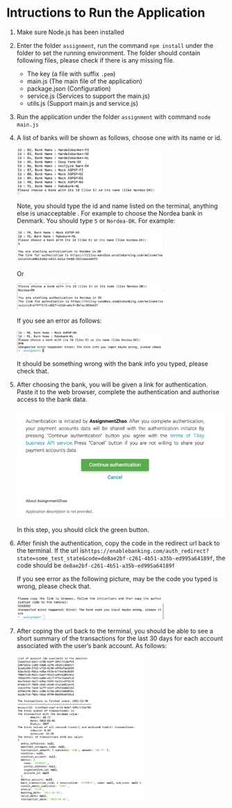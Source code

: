 # Intructions to Run the Application

1. Make sure Node.js has been installed

2. Enter the folder `assignment`, run the command `npm install` under the folder to set the running environment. The folder should contain following files, please check if there is any missing file.

   - The key (a file with suffix `.pem`)
   - main.js (The main file of the application)
   - package.json (Configuration)
   - service.js (Services to support the main.js)
   - utils.js (Support main.js and service.js)
   
3. Run the application under the folder `assignment` with command `node main.js`

3. A list of banks will be shown as follows, choose one with its name or id.

   <img src="./pictures/1.png" style="zoom: 33%;" />
   
   Note, you should type the id and name listed on the terminal, anything else is unacceptable . For example to choose the Nordea bank in Denmark. You should type `5` or `Nordea-DK`. For example:
   
   <img src="./pictures/2.png" style="zoom:33%;" />
   
   Or
   
   <img src="./pictures/3.png" style="zoom:33%;" />
   
   If you see an error as follows:
   
   <img src="./pictures/4.png" style="zoom:33%;" />
   
   It should be something wrong with the bank info you typed, please check that.
   
5. After choosing the bank, you will be given a link for authentication. Paste it to the web browser, complete the authentication and authorise access to the bank data.

   <img src="./pictures/5.png" style="zoom: 67%;" />

   In this step, you should click the green button.

6. After finish the authentication, copy the code in the redirect url back to the terminal. If the url is`https://enablebanking.com/auth_redirect?state=some_test_state&code=de8ae2bf-c261-4b51-a35b-ed995a64189f`, the code should be `de8ae2bf-c261-4b51-a35b-ed995a64189f`

   If you see error as the following picture, may be the code you typed is wrong, please check that.

   <img src="./pictures/7.png" style="zoom:33%;" />

7. After coping the url back to the terminal, you should be able to see a short summary of the transactions for the last 30 days for each account associated with the user’s bank account. As follows:

   <img src="./pictures/6.png" alt="截屏2022-01-29 下午3.04.11" style="zoom: 33%;" />

   

   